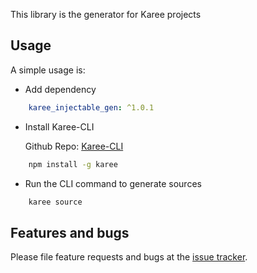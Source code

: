 This library is the generator for Karee projects

## Usage

A simple usage is:

- Add dependency
```yaml
    karee_injectable_gen: ^1.0.1
```

- Install Karee-CLI
  
  Github Repo:  [Karee-CLI](https://github.com/ChamplainLeCode/karee-cli.git)
```bash
    npm install -g karee
```

- Run the CLI command to generate sources

```bash
    karee source
```

## Features and bugs

Please file feature requests and bugs at the [issue tracker][tracker].

[tracker]: https://github.com/ChamplainLeCode/karee_injectable_gen/issues
